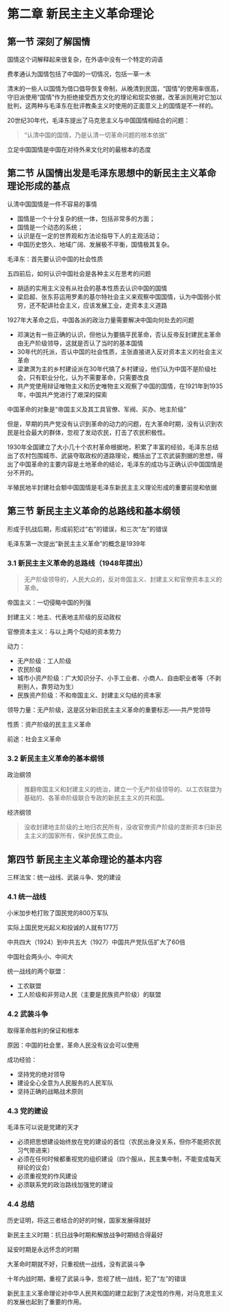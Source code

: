 # 第二章 新民主主义革命理论

## 第一节 深刻了解国情

国情这个词解释起来很复杂，在外语中没有一个特定的词语

费孝通认为国情包括了中国的一切情况，包括一草一木

清末的一些人以国情为借口倡导恢复帝制，从晚清到民国，“国情”的使用率很高，守旧派使用“国情”作为拒绝接受西方文化的理论和现实依据，改革派则用对它加以批判，这两种与毛泽东在批评教条主义时使用的正面意义上的国情是不一样的。

20世纪30年代，毛泽东提出了马克思主义与中国国情相结合的问题：

> “认清中国的国情，乃是认清一切革命问题的根本依据”

立足中国国情是中国在对待外来文化时的最根本的态度

## 第二节 从国情出发是毛泽东思想中的新民主主义革命理论形成的基点

认清中国国情是一件不容易的事情

- 国情是一个十分复杂的统一体，包括非常多的方面；
- 国情是一个动态的系统；
- 认识是在一定的世界观和方法论指导下人的主观活动；
- 中国历史悠久、地域广阔、发展极不平衡，国情极其复杂。

毛泽东：首先要认识中国的社会性质

五四前后，如何认识中国社会是各种主义在思考的问题

- 胡适的实用主义没有从社会的基本性质去认识中国的国情
- 梁启超、张东荪运用罗素的基尔特社会主义来观察中国国情，认为中国弱小贫穷，还不配讲社会主义，应该发展工业，走资本主义道路

1927年大革命之后，中国各派的政治力量需要解决中国向何处去的问题

- 邓演达有一些正确的认识，但他认为要搞平民革命，否认反帝反封建民主革命由无产阶级领导，这就是否认了当时的基本国情
- 30年代的托派，否认中国的社会性质，主张直接进入反对资本主义的社会主义革命
- 梁漱溟为主的乡村建设派在30年代搞了乡村建设，他们认为中国不是阶级社会，只有职业分化，认为不需要革命，只需要改良
- 共产党使用辩证唯物主义和历史唯物主义观察了中国的国情，在1921年到1935年，中国共产党进行了艰深的探索

中国革命的对象是“帝国主义及其工具官僚、军阀、买办、地主阶级”

但是，早期的共产党没有认识到革命的动力的问题，在大革命时期，没有认识到农民是社会最大的群体，忽视了发动农民，打击了农民积极性。

1930年全国建立了大小几十个农村革命根据地，积累了丰富的经验，毛泽东总结出了农村包围城市、武装夺取政权的道路理论，概括出了工农武装割据的思想，得出了中国革命的主要内容是土地革命的结论，毛泽东的成功与正确认识中国国情是分不开的。

半殖民地半封建社会额中国国情是毛泽东新民主主义理论形成的重要前提和依据

## 第三节 新民主主义革命的总路线和基本纲领

形成于抗战后期，形成前犯过“右”的错误，和三次“左”的错误

毛泽东第一次提出“新民主主义革命”的概念是1939年

### 3.1 新民主主义革命的总路线（1948年提出）

> 无产阶级领导的，人民大众的，反对帝国主义、封建主义和官僚资本主义的革命。

帝国主义：一切侵略中国的列强

封建主义：地主、代表地主阶级的反动政权

官僚资本主义：与以上两个勾结的资本势力

动力：

- 无产阶级：工人阶级
- 农民阶级
- 城市小资产阶级：广大知识分子、小手工业者、小商人、自由职业者等（不剥削别人，靠劳动为生）
- 民族资产阶级：不和帝国主义、封建主义勾结的资本家

领导力量：无产阶级，这是区分新旧民主主义革命的重要标志——共产党领导

性质：资产阶级的民主主义革命

前途：社会主义革命

### 3.2 新民主主义革命的基本纲领

政治纲领

> 推翻帝国主义和封建主义的统治，建立一个无产阶级领导的、以工农联盟为基础的、各革命阶级联合专政的新民主主义的共和国。

经济纲领

> 没收封建地主阶级的土地归农民所有，没收官僚资产阶级的垄断资本归新民主主义的国家所有，保护民族工商业。

## 第四节 新民主主义革命理论的基本内容

三样法宝：统一战线、武装斗争、党的建设

### 4.1 统一战线

小米加步枪打败了国民党的800万军队

实际上国民党光起义和投诚的人就有177万

中共四大（1924）到中共五大（1927）中国共产党队伍扩大了60倍

中国社会两头小、中间大

统一战线的两个联盟：

- 工农联盟
- 工人阶级和非劳动人民（主要是民族资产阶级）的联盟

### 4.2 武装斗争

取得革命胜利的保证和根本

原因：中国的社会里，革命人民没有议会可以使用

成功经验：

- 坚持党的绝对领导
- 建设全心全意为人民服务的人民军队
- 坚持正确的战略战术原则

### 4.3 党的建设

毛泽东可以说是党建的天才

- 必须把思想建设始终放在党的建设的首位（农民出身没关系，但你不能把农民习气带进来）
- 必须在任何时候都重视党的组织建设（四个服从，民主集中制，不能变成每天辩论的议会）
- 必须重视党的作风建设
- 必须联系党的政治路线加强党的建设

### 4.4 总结

历史证明，将这三者结合的好的时候，国家发展得就好

新民主主义时期：抗日战争时期和解放战争时期结合得最好

延安时期是永远怀念的时期

大革命时期就不好，只重视统一战线，没有武装斗争

十年内战时期，重视了武装斗争，忽视了统一战线，犯了“左”的错误

新民主主义革命理论对中华人民共和国的建立起到了决定性的作用，对马克思主义的发展也起到了重要的作用。